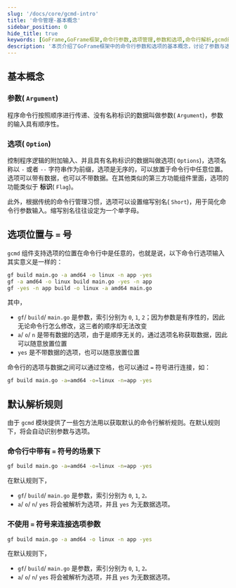 ```yaml
---
slug: '/docs/core/gcmd-intro'
title: '命令管理-基本概念'
sidebar_position: 0
hide_title: true
keywords: [GoFrame,GoFrame框架,命令行参数,选项管理,参数和选项,命令行解析,gcmd组件,命令行优化,选项位置,gf命令]
description: '本页介绍了GoFrame框架中的命令行参数和选项的基本概念，讨论了参数与选项的定义、区别及其在命令行中的表现方式。详细解释了选项与参数的解析规则，包括使用等号连接选项与数据的情况。并提供了gcmd组件在GoFrame中的实现细节和使用示例，以帮助用户更好地管理命令行输入。'
---
```


## 基本概念

### 参数( `Argument`)

程序命令行按照顺序进行传递、没有名称标识的数据叫做参数( `Argument`)，参数的输入具有顺序性。

### 选项( `Option`)

控制程序逻辑的附加输入、并且具有名称标识的数据叫做选项( `Options`)，选项名称以 `-` 或者 `--` 字符串作为前缀，选项是无序的，可以放置于命令行中任意位置。选项可以带有数据，也可以不带数据。在其他类似的第三方功能组件里面，选项的功能类似于 **标识**( `Flag`)。

此外，根据传统的命令行管理习惯，选项可以设置缩写别名( `Short`)，用于简化命令行参数输入。缩写别名往往设定为一个单字母。

## 选项位置与 `=` 号

`gcmd` 组件支持选项的位置在命令行中是任意的，也就是说，以下命令行选项输入其实意义是一样的：

```bash
gf build main.go -a amd64 -o linux -n app -yes
gf -a amd64 -o linux build main.go -yes -n app
gf -yes -n app build -o linux -a amd64 main.go
```

其中，

- `gf`/ `build`/ `main.go` 是参数，索引分别为 `0`, `1`, `2`；因为参数是有序性的，因此无论命令行怎么修改，这三者的顺序却无法改变
- `a`/ `o`/ `n` 是带有数据的选项，由于是顺序无关的，通过选项名称获取数据，因此可以随意放置位置
- `yes` 是不带数据的选项，也可以随意放置位置

命令行的选项与数据之间可以通过空格，也可以通过 `=` 符号进行连接，如：

```bash
gf build main.go -a=amd64 -o=linux -n=app -yes
```

## 默认解析规则

由于 `gcmd` 模块提供了一些包方法用以获取默认的命令行解析规则。在默认规则下，将会自动识别参数与选项。

### 命令行中带有 `=` 符号的场景下

```bash
gf build main.go -a=amd64 -o=linux -n=app -yes
```

在默认规则下，

- `gf`/ `build`/ `main.go` 是参数，索引分别为 `0`, `1`, `2。`
- `a`/ `o`/ `n`/ `yes` 将会被解析为选项，并且 `yes` 为无数据选项。

### 不使用 `=` 符号来连接选项参数

```bash
gf build main.go -a amd64 -o linux -n app -yes
```

在默认规则下，

- `gf`/ `build`/ `main.go` 是参数，索引分别为 `0`, `1`, `2。`
- `a`/ `o`/ `n`/ `yes` 将会被解析为选项，并且 `yes` 为无数据选项。